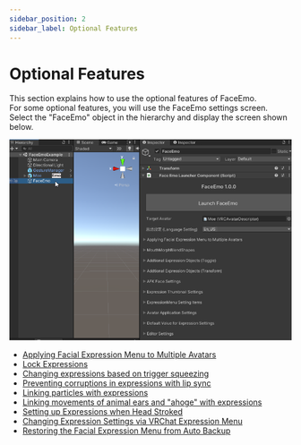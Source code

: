 ```yaml
---
sidebar_position: 2
sidebar_label: Optional Features
---
```


# Optional Features

This section explains how to use the optional features of FaceEmo.  
For some optional features, you will use the FaceEmo settings screen. Select the "FaceEmo" object in the hierarchy and display the screen shown below.

![Select Facial Expression Menu](select_menu.png)

* [Applying Facial Expression Menu to Multiple Avatars](apply-multiple/)
* [Lock Expressions](emote-lock/)
* [Changing expressions based on trigger squeezing](use-trigger/)
* [Preventing corruptions in expressions with lip sync](mouth-morph/)
* [Linking particles with expressions](additional-toggles/)
* [Linking movements of animal ears and "ahoge" with expressions](additional-transforms/)
* [Setting up Expressions when Head Stroked](contact-override/)
* [Changing Expression Settings via VRChat Expression Menu](setting-menu/)
* [Restoring the Facial Expression Menu from Auto Backup](auto-backup/)
